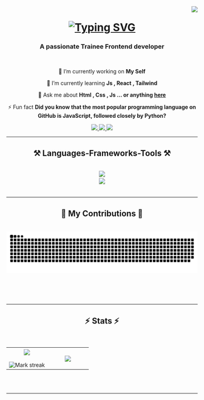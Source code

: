<img align="right" src="https://visitor-badge.laobi.icu/badge?page_id=Amir-Ranjbr.Amir-Ranjbr" />

<h1 align="center">
<a href="https://git.io/typing-svg"><img src="https://readme-typing-svg.herokuapp.com?font=Fira+Code&pause=1000&color=FF8956&center=true&vCenter=true&random=false&width=435&lines=Hi+There+%F0%9F%91%8B;Welcome+to+my+Github+%F0%9F%98%8A;I'm+Amir+Ranjbr+%E2%98%BA%EF%B8%8F%E2%9C%8C%EF%B8%8F" alt="Typing SVG" /></a>
</h1>

<h3 align="center">A passionate Trainee Frontend developer</h3>

<br/>

<div align="center">
 
 🔭 I’m currently working on **My Self**
 
 🌱 I’m currently learning **Js , React , Tailwind**

💬 Ask me about **Html , Css , Js ... or anything [here](https://github.com/Amir-Ranjbr/Amir-Ranjbr/issues)**

⚡ Fun fact **Did you know that the most popular programming language on GitHub is JavaScript, followed closely by Python?**

 </div>
 
 <div align="center"> 
  <a href="mailto:am.ranjbr.ir@gmail.com">
    <img src="https://img.shields.io/badge/Gmail-333333?style=for-the-badge&logo=gmail&logoColor=red" />
  </a>
  <a href="https://www.linkedin.com/in/amir-ranjbar/" target="_blank">
    <img src="https://img.shields.io/badge/LinkedIn-0077B5?style=for-the-badge&logo=linkedin&logoColor=white" target="_blank" />
  </a>
  <a href="https://Amir-Ranjbr.github.io" target="_blank">
     <img src="https://img.shields.io/badge/Portfolio-FF5722?style=for-the-badge&logo=todoist&logoColor=white" target="_blank" /> <!-- sqlite, safari, google-chrome are other good icon options -->
  </a>
</div>

<hr>

<h2 align="center">⚒️ Languages-Frameworks-Tools ⚒️</h2>
<br/>
<div align="center">
    <img src="https://skillicons.dev/icons?i=html,css,javascript,github,git,figma,xd" /><br>
    <img src="https://skillicons.dev/icons?i=vscode,vim,nodejs,stackoverflow,linkedin,discord" /><br>
</div>

<br/>
<hr/>

<div align="center">
  <h2>🐍 My Contributions 🐍</h2>
  <br>

 
<img alt="snake eating my contributions" src="https://github.com/Amir-Ranjbr/Amir-Ranjbr/blob/output/github-contribution-grid-snake.svg" />
  
  <br/><br/><br/>
</div>

<hr/>
 <h2 align="center">⚡ Stats ⚡</h2>
<br>
<div align=center>

<!--- stats & Trophy (start) -->
<p align="center">
  <!--- stats (start) -->
<table align="center">
<tr border="none">
<td width="50%" align="center">
  
  <img  align="center"  src="https://github-readme-stats.vercel.app/api?username=amir-ranjbr&theme=dark&show_icons=true&count_private=true" />
  <br></br>
  <img  title="🔥 Get streak stats for your profile at git.io/streak-stats" alt="Mark streak" src="https://github-readme-streak-stats.herokuapp.com/?user=amir-ranjbr&theme=dark&hide_border=false" /> 
</td>

<td width="50%" align="center">

  <img  align="center"  src="https://github-readme-stats.anuraghazra1.vercel.app/api/top-langs/?username=amir-ranjbr&theme=dark&hide_border=false&no-bg=true&no-frame=true&langs_count=10"/>
  
  </td>
</tr>
</table>
<!--- stats (end) -->
</div>

<br/><br/>

<hr/>
<!--
<br/>


<div align="center">
<a href='https://ko-fi.com/amir_ranjbr' target='_blank'><img height='64' style='border:0px;height:64px; background-color : #ff38b8;' src='https://storage.ko-fi.com/cdn/kofi1.png?v=3' border='0' alt='Buy Me a Coffee at ko-fi.com' /></a>
</div>
-->
<br/>
